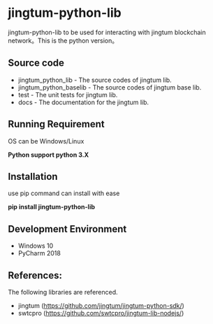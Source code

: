 # jingtum-python-lib
jingtum-python-lib to be used for interacting with jingtum blockchain network。This is the python version。

## Source code  
* jingtum_python_lib - The source codes of jingtum lib.
* jingtum_python_baselib - The source codes of jingtum base lib.
* test - The unit tests for jingtum lib.
* docs - The documentation for the jingtum lib.

## Running Requirement
OS can be Windows/Linux

**Python support python 3.X**

## Installation
use pip command can install with ease

**pip install jingtum-python-lib**

## Development Environment
* Windows 10
* PyCharm 2018

## References:
The following libraries are referenced.
* jingtum (https://github.com/jingtum/jingtum-python-sdk/)
* swtcpro (https://github.com/swtcpro/jingtum-lib-nodejs/)